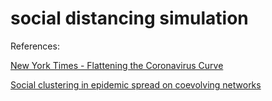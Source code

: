 # social distancing simulation

References:

[New York Times - Flattening the Coronavirus Curve](https://www.nytimes.com/article/flatten-curve-coronavirus.html)

[Social clustering in epidemic spread on coevolving networks](https://journals.aps.org/pre/abstract/10.1103/PhysRevE.99.062301)
